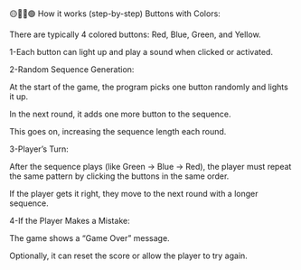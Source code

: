 🟡🔵🔴🟢 How it works (step-by-step)
Buttons with Colors:

There are typically 4 colored buttons: Red, Blue, Green, and Yellow.

1-Each button can light up and play a sound when clicked or activated.

2-Random Sequence Generation:

At the start of the game, the program picks one button randomly and lights it up.

In the next round, it adds one more button to the sequence.

This goes on, increasing the sequence length each round.

3-Player’s Turn:

After the sequence plays (like Green → Blue → Red), the player must repeat the same pattern by clicking the buttons in the same order.

If the player gets it right, they move to the next round with a longer sequence.

4-If the Player Makes a Mistake:

The game shows a “Game Over” message.

Optionally, it can reset the score or allow the player to try again.

